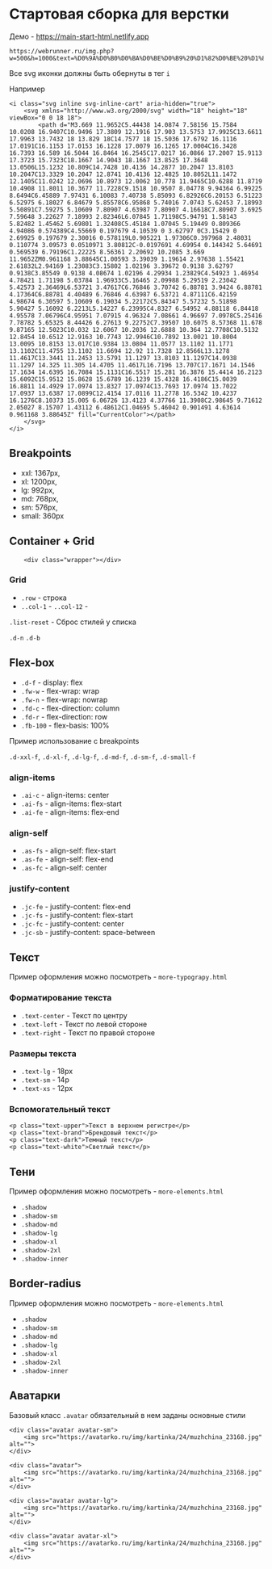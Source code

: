 # Стартовая сборка для верстки

Демо - https://main-start-html.netlify.app


```angular2html
https://webrunner.ru/img.php?w=500&h=1000&text=%D0%9A%D0%B0%D0%BA%D0%BE%D0%B9%20%D1%82%D0%BE%20%D1%82%D0%B5%D0%BA%D1%81%D1%82
```

Все svg иконки должны быть обернуты в тег `i`

Например 

```angular2html
<i class="svg inline svg-inline-cart" aria-hidden="true">
    <svg xmlns="http://www.w3.org/2000/svg" width="18" height="18" viewBox="0 0 18 18">
        <path d="M3.669 11.9652C5.44438 14.0874 7.58156 15.7584 10.0208 16.9407C10.9496 17.3809 12.1916 17.903 13.5753 17.9925C13.6611 17.9963 13.7432 18 13.829 18C14.7577 18 15.5036 17.6792 16.1116 17.0191C16.1153 17.0153 16.1228 17.0079 16.1265 17.0004C16.3428 16.7393 16.589 16.5044 16.8464 16.2545C17.0217 16.0866 17.2007 15.9113 17.3723 15.7323C18.1667 14.9043 18.1667 13.8525 17.3648 13.0506L15.1232 10.809C14.7428 10.4136 14.2877 10.2047 13.8103 10.2047C13.3329 10.2047 12.8741 10.4136 12.4825 10.8052L11.1472 12.1405C11.0242 12.0696 10.8973 12.0062 10.778 11.9465C10.6288 11.8719 10.4908 11.8011 10.3677 11.7228C9.1518 10.9507 8.04778 9.94364 6.99225 8.6494C6.45889 7.97431 6.10083 7.40738 5.85093 6.82926C6.20153 6.51223 6.52975 6.18027 6.84679 5.85578C6.95868 5.74016 7.0743 5.62453 7.18993 5.50891C7.59275 5.10609 7.80907 4.63987 7.80907 4.16618C7.80907 3.6925 7.59648 3.22627 7.18993 2.82346L6.07845 1.71198C5.94791 1.58143 5.82482 1.45462 5.69801 1.32408C5.45184 1.07045 5.19449 0.809366 4.94086 0.574389C4.55669 0.197679 4.10539 0 3.62797 0C3.15429 0 2.69925 0.197679 2.30016 0.578119L0.905221 1.97306C0.397968 2.48031 0.110774 3.09573 0.0510971 3.80812C-0.0197691 4.69954 0.144342 5.64691 0.569539 6.79196C1.22225 8.56361 2.20692 10.2085 3.669 11.9652ZM0.961168 3.88645C1.00593 3.39039 1.19614 2.97638 1.55421 2.61832L2.94169 1.23083C3.15802 1.02196 3.39672 0.9138 3.62797 0.9138C3.85549 0.9138 4.08674 1.02196 4.29934 1.23829C4.54923 1.46954 4.78421 1.71198 5.03784 1.96933C5.16465 2.09988 5.29519 2.23042 5.42573 2.36469L6.53721 3.47617C6.76846 3.70742 6.88781 3.9424 6.88781 4.17364C6.88781 4.40489 6.76846 4.63987 6.53721 4.87111C6.42159 4.98674 6.30597 5.10609 6.19034 5.22172C5.84347 5.57232 5.51898 5.90427 5.16092 6.2213L5.14227 6.23995C4.8327 6.54952 4.88118 6.84418 4.95578 7.06796C4.95951 7.07915 4.96324 7.08661 4.96697 7.0978C5.25416 7.78782 5.65325 8.44426 6.27613 9.22752C7.39507 10.6075 8.57368 11.678 9.87165 12.5023C10.032 12.6067 10.2036 12.6888 10.364 12.7708C10.5132 12.8454 10.6512 12.9163 10.7743 12.9946C10.7892 13.0021 10.8004 13.0095 10.8153 13.017C10.9384 13.0804 11.0577 13.1102 11.1771 13.1102C11.4755 13.1102 11.6694 12.92 11.7328 12.8566L13.1278 11.4617C13.3441 11.2453 13.5791 11.1297 13.8103 11.1297C14.0938 11.1297 14.325 11.305 14.4705 11.4617L16.7196 13.707C17.1671 14.1546 17.1634 14.6395 16.7084 15.1131C16.5517 15.281 16.3876 15.4414 16.2123 15.6092C15.9512 15.8628 15.6789 16.1239 15.4328 16.4186C15.0039 16.8811 14.4929 17.0974 13.8327 17.0974C13.7693 17.0974 13.7022 17.0937 13.6387 17.0899C12.4154 17.0116 11.2778 16.5342 10.4237 16.1276C8.10373 15.005 6.06726 13.4123 4.37766 11.3908C2.98645 9.71612 2.05027 8.15707 1.43112 6.48612C1.04695 5.46042 0.901491 4.63614 0.961168 3.88645Z" fill="CurrentColor"></path>
    </svg>
</i>
```

## Breakpoints
* xxl: 1367px,
* xl: 1200px,
* lg: 992px,
* md: 768px,
* sm: 576px,
* small: 360px

## Container + Grid
```angular2html
    <div class="wrapper"></div>
```

### Grid
* ```.row``` - строка
* ```..col-1``` - ```..col-12``` - 

```.list-reset``` - Сброс стилей у списка

```.d-n```
```.d-b```

## Flex-box
* ```.d-f``` - display: flex
* ```.fw-w``` - flex-wrap: wrap
* ```.fw-n``` - flex-wrap: nowrap
* ```.fd-c``` - flex-direction: column
* ```.fd-r``` - flex-direction: row
* ```.fb-100``` - flex-basis: 100%

Пример использование с breakpoints

```.d-xxl-f```, ```.d-xl-f```, ```.d-lg-f```, ```.d-md-f```, ```.d-sm-f```, ```.d-small-f```

### align-items
* ```.ai-c``` - align-items: center
* ```.ai-fs``` - align-items: flex-start
* ```.ai-fe``` - align-items: flex-end

### align-self
* ```.as-fs``` -  align-self: flex-start
* ```.as-fe``` -  align-self: flex-end
* ```.as-fc``` -  align-self: center

### justify-content
* ```.jc-fe``` - justify-content: flex-end
* ```.jc-fs``` - justify-content: flex-start
* ```.jc-fc``` - justify-content: center
* ```.jc-sb``` - justify-content: space-between


## Текст 
Пример оформления можно посмотреть - ```more-typograpy.html```
### Форматирование текста
* ```.text-center``` - Текст по центру
* ```.text-left``` - Текст по левой стороне
* ```.text-right``` - Текст по правой стороне

### Размеры текста
* ```.text-lg``` - 18px
* ```.text-sm``` - 14p
* ```.text-xs``` - 12px

### Вспомогательный текст
````angular2html
<p class="text-upper">Текст в верхнем регистре</p>
<p class="text-brand">Брендовый текст</p>
<p class="text-dark">Темный текст</p>
<p class="text-white">Светлый текст</p>
````

## Тени
Пример оформления можно посмотреть - ```more-elements.html```
* ```.shadow```
* ```.shadow-sm```
* ```.shadow-md```
* ```.shadow-lg```
* ```.shadow-xl```
* ```.shadow-2xl```
* ```.shadow-inner```

## Border-radius
Пример оформления можно посмотреть - ```more-elements.html```
* ```.shadow```
* ```.shadow-sm```
* ```.shadow-md```
* ```.shadow-lg```
* ```.shadow-xl```
* ```.shadow-2xl```
* ```.shadow-inner```

## Аватарки
Базовый класс ```.avatar``` обязательный в нем заданы основные стили
```
<div class="avatar avatar-sm">
    <img src="https://avatarko.ru/img/kartinka/24/muzhchina_23168.jpg" alt="">
</div>

<div class="avatar">
    <img src="https://avatarko.ru/img/kartinka/24/muzhchina_23168.jpg" alt="">
</div>

<div class="avatar avatar-lg">
    <img src="https://avatarko.ru/img/kartinka/24/muzhchina_23168.jpg" alt="">
</div>

<div class="avatar avatar-xl">
    <img src="https://avatarko.ru/img/kartinka/24/muzhchina_23168.jpg" alt="">
</div>
```